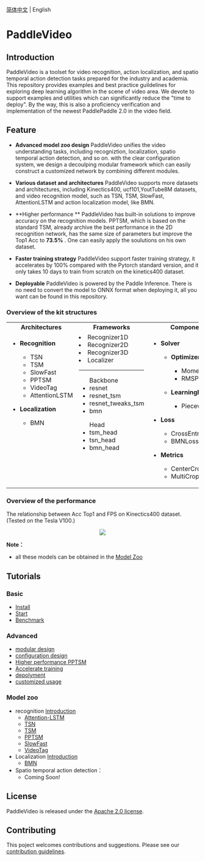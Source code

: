 [简体中文](README_cn.md) | English

# PaddleVideo

## Introduction

PaddleVideo is a toolset for video recognition, action localization, and spatio temporal action detection tasks prepared for the industry and academia. This repository provides examples and best practice guildelines for exploring deep learning algorithm in the scene of video area. We devote to support examples and utilities which can significantly reduce the "time to deploy". By the way, this is also a proficiency verification and implementation of the newest PaddlePaddle 2.0 in the video field.


## Feature

- **Advanced model zoo design**
    PaddleVideo unifies the video understanding tasks, including recogniztion, localization, spatio temporal action detection, and so on. with the clear configuration system, we design a decoulping modular framework which can easily construct a customized network by combining different modules.

- **Various dataset and architectures**
    PaddleVideo supports more datasets and architectures, including Kinectics400, ucf101,YoutTube8M datasets, and video recognition model, such as TSN, TSM, SlowFast, AttentionLSTM and action localization model, like BMN.

- **Higher performance **
    PaddleVideo has built-in solutions to improve accuracy on the recognition models. PPTSM, which is based on the standard TSM, already archive the best performance in the 2D recognition network, has the same size of parameters but improve the Top1 Acc to **73.5%** . One can easily apply the soulutions on his own dataset.

- **Faster training strategy**
    PaddleVideo support faster training strategy, it accelerates by 100% compared with the Pytorch standard version, and it only takes 10 days to train from scratch on the kinetics400 dataset.

- **Deployable**
    PaddleVideo is powered by the Paddle Inference. There is no need to convert the model to ONNX format when deploying it, all you want can be found in this repository.

### Overview of the kit structures

<table>
  <tbody>
    <tr align="center" valign="bottom">
      <td>
        <b>Architectures</b>
      </td>
      <td>
        <b>Frameworks</b>
      </td>
      <td>
        <b>Components</b>
      </td>
      <td>
        <b>Data Augmentation</b>
      </td>
    </tr>
    <tr valign="top">
      <td>
        <ul><li><b>Recognition</b></li>
          <ul>
            <li>TSN</li>
            <li>TSM</li>
            <li>SlowFast</li>
            <li>PPTSM</li>
            <li>VideoTag</li>
            <li>AttentionLSTM</li>
          </ul>
        </ul>
        <ul><li><b>Localization</b></li>
          <ul>
            <li>BMN</li>
          </ul>
        </ul>
      </td>
      <td> 
          <li>Recognizer1D</li>
          <li>Recognizer2D</li>
          <li>Recognizer3D</li>
          <li>Localizer</li> 
        <HR></HR>
        <ul>Backbone
            <li>resnet</li>
            <li>resnet_tsm</li>
            <li>resnet_tweaks_tsm</li>
            <li>bmn</li>
        </ul>
        <ul>Head
            <li>tsm_head</li>
            <li>tsn_head</li>
            <li>bmn_head</li>
            <slowfast_head></li>
            <bmn_head></li>
        </ul>
      </td>
      <td>
        <ul><li><b>Solver</b></li>
          <ul><li><b>Optimizer</b></li>
              <ul>
                <li>Momentum</li>
                <li>RMSProp</li>
              </ul>
          </ul>
          <ul><li><b>LearningRate</b></li>
              <ul>
                <li>PiecewiseDecay</li>
              </ul>
          </ul>
        </ul>
        <ul><li><b>Loss</b></li>
          <ul>
            <li>CrossEntropy</li>
            <li>BMNLoss</li>  
          </ul>  
        </ul>  
        <ul><li><b>Metrics</b></li>
          <ul>
            <li>CenterCrop</li>
            <li>MultiCrop</li>  
          </ul>  
        </ul> 
      </td>
      <td>
        <ul><li><b>Batch</b></li>
          <ul>
            <li>Mixup</li>
            <li>Cutmix</li>  
          </ul>  
        </ul> 
        <ul><li><b>Image</b></li>
            <ul>
                <li>Resize</li>  
                <li>Flipping</li>  
                <li>MultiScaleCrop</li>
                <li>Crop</li>
                <li>Color Distort</li>  
                <li>Random Crop</li>
            </ul>
         </ul>
         <ul><li><b>Image</b></li>
            <ul>
                <li>Mixup </li>
                <li>Cutmix </li>
            </ul>
        </ul>  
      </td>  
    </tr>


</td>
    </tr>
  </tbody>
</table>

### Overview of the performance

The relationship between Acc Top1 and FPS on Kinectics400 dataset. (Tested on the Tesla V100.)

<div align="center">
  <img src="docs/images/acc_vps.png" />
</div>

**Note：**
- all these models can be obtained in the [Model Zoo](#ModelZoo)

## Tutorials

### Basic

- [Install](docs/zh_CN/install.md)
- [Start](docs/zh_CN/getting_started.md)
- [Benchmark]()

### Advanced
- [modular design]()
- [configuration design]()
- [Higher performance PPTSM]()
- [Accelerate training]()
- [depolyment]()
- [customized usage]()

### Model zoo

- recognition [Introduction]()
    - [Attention-LSTM]()
    - [TSN]()
    - [TSM]()
    - [PPTSM]()
    - [SlowFast]()
    - [VideoTag]()
- Localization [Introduction]()
    - [BMN]()
- Spatio temporal action detection：
    - Coming Soon!


## License

PaddleVideo is released under the [Apache 2.0 license](LICENSE).




## Contributing
This poject welcomes contributions and suggestions. Please see our [contribution guidelines](docs/CONTRIBUTING.md).

